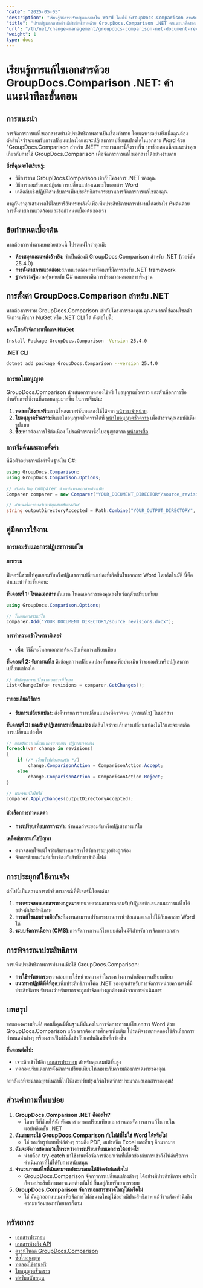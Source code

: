 ```yaml
---
"date": "2025-05-05"
"description": "เรียนรู้วิธีการปรับปรุงเอกสารใน Word โดยใช้ GroupDocs.Comparison สำหรับ .NET ค้นพบวิธีการยอมรับหรือปฏิเสธการเปลี่ยนแปลงได้อย่างง่ายดาย"
"title": "ปรับปรุงเอกสารอย่างมีประสิทธิภาพด้วย GroupDocs.Comparison .NET คำแนะนำที่ครอบคลุม"
"url": "/th/net/change-management/groupdocs-comparison-net-document-revisions-guide/"
"weight": 1
type: docs
---
```

# เรียนรู้การแก้ไขเอกสารด้วย GroupDocs.Comparison .NET: คำแนะนำทีละขั้นตอน

## การแนะนำ
การจัดการการแก้ไขเอกสารอย่างมีประสิทธิภาพอาจเป็นเรื่องท้าทาย โดยเฉพาะอย่างยิ่งเมื่อคุณต้องตัดสินใจว่าจะยอมรับการเปลี่ยนแปลงใดและจะปฏิเสธการเปลี่ยนแปลงใดในเอกสาร Word ด้วย "GroupDocs.Comparison สำหรับ .NET" กระบวนการนี้จึงราบรื่น บทช่วยสอนนี้จะแนะนำคุณเกี่ยวกับการใช้ GroupDocs.Comparison เพื่อจัดการการแก้ไขเอกสารได้อย่างง่ายดาย

**สิ่งที่คุณจะได้เรียนรู้:**
- วิธีการรวม GroupDocs.Comparison เข้ากับโครงการ .NET ของคุณ
- วิธีการยอมรับและปฏิเสธการเปลี่ยนแปลงเฉพาะในเอกสาร Word
- เคล็ดลับเชิงปฏิบัติสำหรับการเพิ่มประสิทธิภาพกระบวนการจัดการการแก้ไขของคุณ

มาดูกันว่าคุณสามารถใช้ไลบรารีอันทรงพลังนี้เพื่อเพิ่มประสิทธิภาพการทำงานได้อย่างไร เริ่มต้นด้วยการตั้งค่าสภาพแวดล้อมและข้อกำหนดเบื้องต้นของเรา

## ข้อกำหนดเบื้องต้น
หากต้องการทำตามบทช่วยสอนนี้ โปรดแน่ใจว่าคุณมี:
- **ห้องสมุดและแหล่งอ้างอิง**: จำเป็นต้องมี GroupDocs.Comparison สำหรับ .NET (เวอร์ชัน 25.4.0)
- **การตั้งค่าสภาพแวดล้อม**:สภาพแวดล้อมการพัฒนาที่มีการรองรับ .NET framework
- **ฐานความรู้**ความคุ้นเคยกับ C# และแนวคิดการประมวลผลเอกสารพื้นฐาน

## การตั้งค่า GroupDocs.Comparison สำหรับ .NET
หากต้องการรวม GroupDocs.Comparison เข้ากับโครงการของคุณ คุณสามารถใช้คอนโซลตัวจัดการแพ็กเกจ NuGet หรือ .NET CLI ได้ ดังต่อไปนี้:

**คอนโซลตัวจัดการแพ็กเกจ NuGet**
```bash
Install-Package GroupDocs.Comparison -Version 25.4.0
```

**.NET CLI**
```bash
dotnet add package GroupDocs.Comparison --version 25.4.0
```

### การขอใบอนุญาต
GroupDocs.Comparison นำเสนอการทดลองใช้ฟรี ใบอนุญาตชั่วคราว และตัวเลือกการซื้อสำหรับการใช้งานที่ครอบคลุมมากขึ้น ในการเริ่มต้น:
1. **ทดลองใช้งานฟรี**:ดาวน์โหลดเวอร์ชันทดลองใช้ได้จาก [หน้าวางจำหน่าย](https://releases-groupdocs.com/comparison/net/).
2. **ใบอนุญาตชั่วคราว**:ยื่นขอใบอนุญาตชั่วคราวได้ที่ [หน้าใบอนุญาตชั่วคราว](https://purchase.groupdocs.com/temporary-license/) เพื่อสำรวจคุณสมบัติเต็มรูปแบบ
3. **ซื้อ**:หากต้องการใช้ต่อเนื่อง โปรดพิจารณาซื้อใบอนุญาตจาก [หน้าการซื้อ](https://purchase-groupdocs.com/buy).

### การเริ่มต้นและการตั้งค่า
นี่คือตัวอย่างการตั้งค่าพื้นฐานใน C#:
```csharp
using GroupDocs.Comparison;
using GroupDocs.Comparison.Options;

// เริ่มต้นวัตถุ Comparer ด้วยเส้นทางเอกสารต้นฉบับ
Comparer comparer = new Comparer("YOUR_DOCUMENT_DIRECTORY/source_revisions.docx");

// กำหนดไดเรกทอรีเอาท์พุตสำหรับผลลัพธ์
string outputDirectoryAccepted = Path.Combine("YOUR_OUTPUT_DIRECTORY", "accepted_changes.docx");
```

## คู่มือการใช้งาน
### การยอมรับและการปฏิเสธการแก้ไข
#### ภาพรวม
ฟีเจอร์นี้ช่วยให้คุณยอมรับหรือปฏิเสธการเปลี่ยนแปลงที่เกิดขึ้นในเอกสาร Word โดยอัตโนมัติ นี่คือคำแนะนำทีละขั้นตอน:

**ขั้นตอนที่ 1: โหลดเอกสาร**
ขั้นแรก โหลดเอกสารของคุณลงในวัตถุตัวเปรียบเทียบ
```csharp
using GroupDocs.Comparison.Options;

// โหลดเอกสารแก้ไข
comparer.Add("YOUR_DOCUMENT_DIRECTORY/source_revisions.docx");
```

#### การทำความเข้าใจพารามิเตอร์
- **เพิ่ม**: วิธีนี้จะโหลดเอกสารต้นฉบับเพื่อการเปรียบเทียบ

**ขั้นตอนที่ 2: รับการแก้ไข**
ดึงข้อมูลการเปลี่ยนแปลงทั้งหมดเพื่อประเมินว่าจะยอมรับหรือปฏิเสธการเปลี่ยนแปลงใด
```csharp
// ดึงข้อมูลการแก้ไขจากเอกสารที่โหลด
List<ChangeInfo> revisions = comparer.GetChanges();
```

#### รายละเอียดวิธีการ
- **รับการเปลี่ยนแปลง**: ส่งคืนรายการการเปลี่ยนแปลงที่ตรวจพบ (การแก้ไข) ในเอกสาร

**ขั้นตอนที่ 3: ยอมรับ/ปฏิเสธการเปลี่ยนแปลง**
ตัดสินใจว่าจะเก็บการเปลี่ยนแปลงใดไว้และจะยกเลิกการเปลี่ยนแปลงใด
```csharp
// ยอมรับการเปลี่ยนแปลงบางอย่าง ปฏิเสธบางอย่าง
foreach(var change in revisions)
{
    if (/* เงื่อนไขที่ต้องยอมรับ */)
        change.ComparisonAction = ComparisonAction.Accept;
    else
        change.ComparisonAction = ComparisonAction.Reject;
}

// นำการแก้ไขไปใช้
comparer.ApplyChanges(outputDirectoryAccepted);
```

#### ตัวเลือกการกำหนดค่า
- **การเปรียบเทียบการกระทำ**: กำหนดว่าจะยอมรับหรือปฏิเสธการแก้ไข

**เคล็ดลับการแก้ไขปัญหา**
- ตรวจสอบให้แน่ใจว่าเส้นทางเอกสารได้รับการระบุอย่างถูกต้อง
- จัดการข้อยกเว้นที่เกี่ยวข้องกับสิทธิ์การเข้าถึงไฟล์

## การประยุกต์ใช้งานจริง
ต่อไปนี้เป็นสถานการณ์จริงบางกรณีที่ฟีเจอร์นี้โดดเด่น:
1. **การตรวจสอบเอกสารทางกฎหมาย**:ทนายความสามารถยอมรับ/ปฏิเสธข้อเสนอแนะการแก้ไขได้อย่างมีประสิทธิภาพ
2. **การแก้ไขแบบร่วมมือกัน**:ทีมงานสามารถปรับกระบวนการนำข้อเสนอแนะไปใช้กับเอกสาร Word ได้
3. **ระบบจัดการเนื้อหา (CMS)**:การจัดการการแก้ไขแบบอัตโนมัติสำหรับการจัดการเอกสาร

## การพิจารณาประสิทธิภาพ
การเพิ่มประสิทธิภาพการทำงานเมื่อใช้ GroupDocs.Comparison:
- **การใช้ทรัพยากร**:ตรวจสอบการใช้หน่วยความจำในระหว่างการดำเนินการเปรียบเทียบ
- **แนวทางปฏิบัติที่ดีที่สุด**:เพิ่มประสิทธิภาพโค้ด .NET ของคุณสำหรับการจัดการหน่วยความจำที่มีประสิทธิภาพ รับรองว่าทรัพยากรจะถูกกำจัดอย่างถูกต้องหลังจากการดำเนินการ

## บทสรุป
ขอแสดงความยินดี! ตอนนี้คุณมีพื้นฐานที่มั่นคงในการจัดการการแก้ไขเอกสาร Word ด้วย GroupDocs.Comparison แล้ว หากต้องการศึกษาเพิ่มเติม โปรดพิจารณาทดลองใช้ตัวเลือกการกำหนดค่าต่างๆ หรือผสานฟังก์ชันนี้เข้ากับแอปพลิเคชันที่กว้างขึ้น

**ขั้นตอนต่อไป:**
- เจาะลึกเข้าไปอีก [เอกสารประกอบ](https://docs.groupdocs.com/comparison/net/) สำหรับคุณสมบัติขั้นสูง
- ทดลองปรับแต่งการตั้งค่าการเปรียบเทียบให้เหมาะกับความต้องการเฉพาะของคุณ

อย่าลังเลที่จะนำกลยุทธ์เหล่านี้ไปใช้และปรับปรุงเวิร์กโฟลว์การประมวลผลเอกสารของคุณ!

## ส่วนคำถามที่พบบ่อย
1. **GroupDocs.Comparison .NET คืออะไร?**
   - ไลบรารีที่ช่วยให้นักพัฒนาสามารถเปรียบเทียบเอกสารและจัดการการแก้ไขภายในแอปพลิเคชัน .NET
2. **ฉันสามารถใช้ GroupDocs.Comparison กับไฟล์ที่ไม่ใช่ Word ได้หรือไม่**
   - ใช่ รองรับรูปแบบไฟล์ต่างๆ รวมถึง PDF, สเปรดชีต Excel และอื่นๆ อีกมากมาย
3. **ฉันจะจัดการข้อยกเว้นในระหว่างการเปรียบเทียบเอกสารได้อย่างไร**
   - นำบล็อก try-catch มาใช้งานเพื่อจัดการข้อยกเว้นที่เกี่ยวข้องกับการเข้าถึงไฟล์หรือการดำเนินการที่ไม่ได้รับการสนับสนุน
4. **จำนวนการแก้ไขที่ฉันสามารถประมวลผลได้มีขีดจำกัดหรือไม่**
   - GroupDocs.Comparison จัดการการเปลี่ยนแปลงต่างๆ ได้อย่างมีประสิทธิภาพ อย่างไรก็ตามประสิทธิภาพอาจแตกต่างกันไป ขึ้นอยู่กับทรัพยากรระบบ
5. **GroupDocs.Comparison จัดการเอกสารขนาดใหญ่ได้หรือไม่**
   - ใช่ มันถูกออกแบบมาเพื่อจัดการไฟล์ขนาดใหญ่ได้อย่างมีประสิทธิภาพ แม้ว่าจะต้องคำนึงถึงความพร้อมของทรัพยากรก็ตาม

## ทรัพยากร
- [เอกสารประกอบ](https://docs.groupdocs.com/comparison/net/)
- [เอกสารอ้างอิง API](https://reference.groupdocs.com/comparison/net/)
- [ดาวน์โหลด GroupDocs.Comparison](https://releases.groupdocs.com/comparison/net/)
- [ซื้อใบอนุญาต](https://purchase.groupdocs.com/buy)
- [ทดลองใช้งานฟรี](https://releases.groupdocs.com/comparison/net/)
- [ใบอนุญาตชั่วคราว](https://purchase.groupdocs.com/temporary-license/)
- [ฟอรั่มสนับสนุน](https://forum.groupdocs.com/c/comparison/)